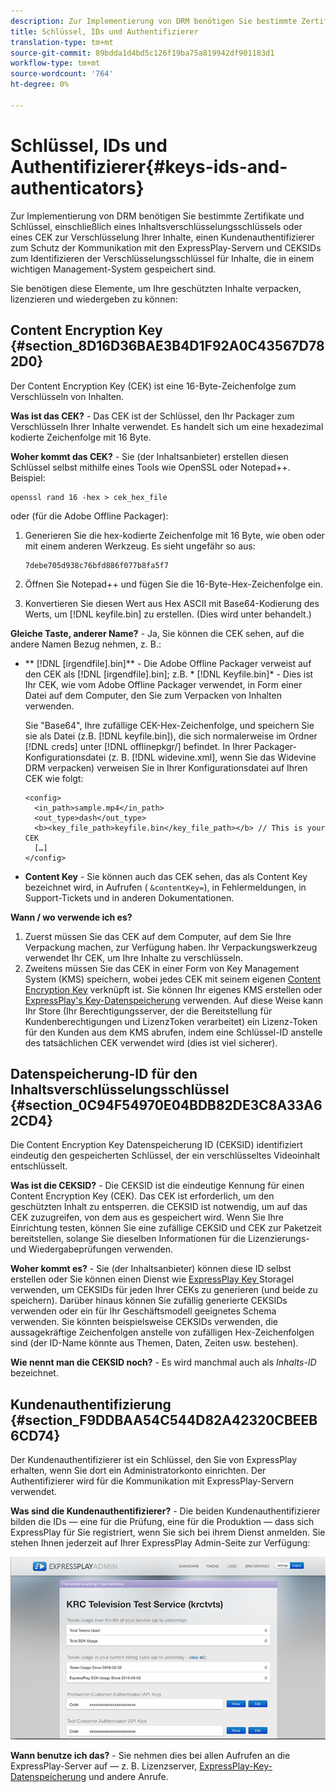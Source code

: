 ```yaml
---
description: Zur Implementierung von DRM benötigen Sie bestimmte Zertifikate und Schlüssel, einschließlich eines Inhaltsverschlüsselungsschlüssels oder eines CEK zur Verschlüsselung Ihrer Inhalte, einen Kundenauthentifizierer zum Schutz der Kommunikation mit den ExpressPlay-Servern und CEKSIDs zum Identifizieren der Verschlüsselungsschlüssel für Inhalte, die in einem wichtigen Management-System gespeichert sind.
title: Schlüssel, IDs und Authentifizierer
translation-type: tm+mt
source-git-commit: 89bdda1d4bd5c126f19ba75a819942df901183d1
workflow-type: tm+mt
source-wordcount: '764'
ht-degree: 0%

---
```



# Schlüssel, IDs und Authentifizierer{#keys-ids-and-authenticators}

Zur Implementierung von DRM benötigen Sie bestimmte Zertifikate und Schlüssel, einschließlich eines Inhaltsverschlüsselungsschlüssels oder eines CEK zur Verschlüsselung Ihrer Inhalte, einen Kundenauthentifizierer zum Schutz der Kommunikation mit den ExpressPlay-Servern und CEKSIDs zum Identifizieren der Verschlüsselungsschlüssel für Inhalte, die in einem wichtigen Management-System gespeichert sind.

Sie benötigen diese Elemente, um Ihre geschützten Inhalte verpacken, lizenzieren und wiedergeben zu können:

## Content Encryption Key {#section_8D16D36BAE3B4D1F92A0C43567D782D0}

Der Content Encryption Key (CEK) ist eine 16-Byte-Zeichenfolge zum Verschlüsseln von Inhalten.

**Was ist das CEK?** - Das CEK ist der Schlüssel, den Ihr Packager zum Verschlüsseln Ihrer Inhalte verwendet. Es handelt sich um eine hexadezimal kodierte Zeichenfolge mit 16 Byte.

**Woher kommt das CEK?** - Sie (der Inhaltsanbieter) erstellen diesen Schlüssel selbst mithilfe eines Tools wie OpenSSL oder Notepad++. Beispiel:

```
openssl rand 16 -hex > cek_hex_file
```

oder (für die Adobe Offline Packager):

1. Generieren Sie die hex-kodierte Zeichenfolge mit 16 Byte, wie oben oder mit einem anderen Werkzeug. Es sieht ungefähr so aus:

   ```
   7debe705d938c76bfd886f077b8fa5f7
   ```

1. Öffnen Sie Notepad++ und fügen Sie die 16-Byte-Hex-Zeichenfolge ein.
1. Konvertieren Sie diesen Wert aus Hex ASCII mit Base64-Kodierung des Werts, um [!DNL keyfile.bin] zu erstellen. (Dies wird unter [](../../multi-drm-workflows/quick-start/package-your-content.md) behandelt.)

**Gleiche Taste, anderer Name?** - Ja, Sie können die CEK sehen, auf die andere Namen Bezug nehmen, z. B.:

* ** [!DNL [irgendfile].bin]** - Die Adobe Offline Packager verweist auf den CEK als [!DNL [irgendfile].bin]; z.B. * [!DNL Keyfile.bin]* - Dies ist Ihr CEK, wie vom Adobe Offline Packager verwendet, in Form einer Datei auf dem Computer, den Sie zum Verpacken von Inhalten verwenden.

   Sie &quot;Base64&quot;, Ihre zufällige CEK-Hex-Zeichenfolge, und speichern Sie sie als Datei (z.B. [!DNL keyfile.bin]), die sich normalerweise im Ordner [!DNL creds] unter [!DNL offlinepkgr/] befindet. In Ihrer Packager-Konfigurationsdatei (z. B. [!DNL widevine.xml], wenn Sie das Widevine DRM verpacken) verweisen Sie in Ihrer Konfigurationsdatei auf Ihren CEK wie folgt:

   ```
   <config>  
     <in_path>sample.mp4</in_path>  
     <out_type>dash</out_type>
     <b><key_file_path>keyfile.bin</key_file_path></b> // This is your CEK  
     […] 
   </config> 
   ```

* **Content Key**  - Sie können auch das CEK sehen, das als Content Key bezeichnet wird, in Aufrufen (  `&contentKey=`), in Fehlermeldungen, in Support-Tickets und in anderen Dokumentationen.

**Wann / wo verwende ich es?**

1. Zuerst müssen Sie das CEK auf dem Computer, auf dem Sie Ihre Verpackung machen, zur Verfügung haben. Ihr Verpackungswerkzeug verwendet Ihr CEK, um Ihre Inhalte zu verschlüsseln.
1. Zweitens müssen Sie das CEK in einer Form von Key Management System (KMS) speichern, wobei jedes CEK mit seinem eigenen [Content Encryption Key](../../multi-drm-workflows/glossary/glossary-cek.md) verknüpft ist. Sie können Ihr eigenes KMS erstellen oder [ExpressPlay&#39;s Key-Datenspeicherung](https://www.expressplay.com/developer/key-storage/) verwenden. Auf diese Weise kann Ihr Store (Ihr Berechtigungsserver, der die Bereitstellung für Kundenberechtigungen und LizenzToken verarbeitet) ein Lizenz-Token für den Kunden aus dem KMS abrufen, indem eine Schlüssel-ID anstelle des tatsächlichen CEK verwendet wird (dies ist viel sicherer).

## Datenspeicherung-ID für den Inhaltsverschlüsselungsschlüssel {#section_0C94F54970E04BDB82DE3C8A33A62CD4}

Die Content Encryption Key Datenspeicherung ID (CEKSID) identifiziert eindeutig den gespeicherten Schlüssel, der ein verschlüsseltes Videoinhalt entschlüsselt.

**Was ist die CEKSID?** - Die CEKSID ist die eindeutige Kennung für einen Content Encryption Key (CEK). Das CEK ist erforderlich, um den geschützten Inhalt zu entsperren. die CEKSID ist notwendig, um auf das CEK zuzugreifen, von dem aus es gespeichert wird. Wenn Sie Ihre Einrichtung testen, können Sie eine zufällige CEKSID und CEK zur Paketzeit bereitstellen, solange Sie dieselben Informationen für die Lizenzierungs- und Wiedergabeprüfungen verwenden.

**Woher kommt es?** - Sie (der Inhaltsanbieter) können diese ID selbst erstellen oder Sie können einen Dienst wie  [ExpressPlay Key ](https://www.expressplay.com/developer/key-storage/) Storagel verwenden, um CEKSIDs für jeden Ihrer CEKs zu generieren (und beide zu speichern). Darüber hinaus können Sie zufällig generierte CEKSIDs verwenden oder ein für Ihr Geschäftsmodell geeignetes Schema verwenden. Sie könnten beispielsweise CEKSIDs verwenden, die aussagekräftige Zeichenfolgen anstelle von zufälligen Hex-Zeichenfolgen sind (der ID-Name könnte aus Themen, Daten, Zeiten usw. bestehen).

**Wie nennt man die CEKSID noch?** - Es wird manchmal auch als  *Inhalts-ID* bezeichnet.

## Kundenauthentifizierung {#section_F9DDBAA54C544D82A42320CBEEB6CD74}

Der Kundenauthentifizierer ist ein Schlüssel, den Sie von ExpressPlay erhalten, wenn Sie dort ein Administratorkonto einrichten. Der Authentifizierer wird für die Kommunikation mit ExpressPlay-Servern verwendet.

**Was sind die Kundenauthentifizierer?** - Die beiden Kundenauthentifizierer bilden die IDs — eine für die Prüfung, eine für die Produktion — dass sich ExpressPlay für Sie registriert, wenn Sie sich bei ihrem Dienst anmelden. Sie stehen Ihnen jederzeit auf Ihrer ExpressPlay Admin-Seite zur Verfügung:
<!--<a id="fig_c5h_xdl_wv"></a>-->

![](assets/expressplay_admin_dashboard-web.png)

**Wann benutze ich das?** - Sie nehmen dies bei allen Aufrufen an die ExpressPlay-Server auf — z. B. Lizenzserver,  [ExpressPlay-Key-Datenspeicherung](https://www.expressplay.com/developer/key-storage/) und andere Anrufe.

